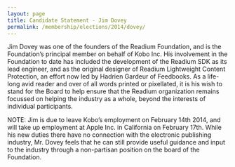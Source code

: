 ```yaml
---
layout: page
title: Candidate Statement - Jim Dovey
permalink: /membership/elections/2014/dovey/
---
```


Jim Dovey was one of the founders of the Readium Foundation, and is the Foundation’s principal member on behalf of Kobo Inc. His involvement in the Foundation to date has included the development of the Readium SDK as its lead engineer, and as the original designer of Readium Lightweight Content Protection, an effort now led by Hadrien Gardeur of Feedbooks. As a life-long avid reader and over of all words printed or pixellated, it is his wish to stand for the Board to help ensure that the Readium organization remains focussed on helping the industry as a whole, beyond the interests of individual participants.
 
NOTE: Jim is due to leave Kobo’s employment on February 14th 2014, and will take up employment at Apple Inc. in California on February 17th. While his new duties there have no connection with the electronic publishing industry, Mr. Dovey feels that he can still provide useful guidance and input to the industry through a non-partisan position on the board of the Foundation.